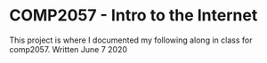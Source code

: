 # COMP2057 - Intro to the Internet
This project is where I documented my following along in class for comp2057. Written June 7 2020
